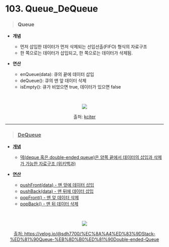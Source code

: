 # 103. Queue_DeQueue

> ### Queue
* **개념**
    - 먼저 삽입한 데이터가 먼저 삭제되는 선입선출(FIFO) 형식의 자료구조
    - 한 쪽으로는 데이터가 삽입되고, 한 쪽으로는 데이터가 삭제됨.

* **연산**
    - enQueue(data): 큐의 끝에 데이터 삽입
    - deQueue(): 큐의 맨 앞 데이터 삭제
    - isEmpty(): 큐가 비었으면 true, 데이터가 있으면 false

<br>

<p align = center>
<img src= "https://mblogthumb-phinf.pstatic.net/20131115_294/kciter_1384489510648zwRB9_PNG/%C1%A6%B8%F1_%BE%F8%C0%BD.png?type=w2" weight = "450" heigth = "300">
</p>
<p align = center>출처: <a href = https://m.blog.naver.com/PostView.naver?isHttpsRedirect=true&blogId=kciter&logNo=100199946363>kciter</p>

***

> ### DeQueue
* **개념**
    - 덱(deque 혹은 double-ended queue)은 양쪽 끝에서 데이터의 삽입과 삭제가 가능한 자료구조 (위키백과)

* **연산**
    - pushFront(data) - 맨 앞에 데이터 삽입
    - pushBack(data) - 맨 뒤에 데이터 삽입
    - popFront() - 맨 앞 데이터 삭제
    - popBack() - 맨 뒤 데이터 삭제

<br>

<p align = center>
<img src = "https://media.vlpt.us/images/sdh7700/post/c3751f9e-c03b-4a9e-a26d-b077ef78a301/image.png" weight = 450 hegith = 300>
</p>
<p align = center>출처: https://velog.io/@sdh7700/%EC%8A%A4%ED%83%9DStack-%ED%81%90Queue-%EB%8D%B0%ED%81%90Double-ended-Queue</p>